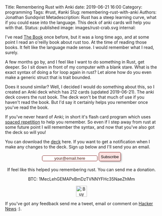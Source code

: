 Title: Remembering Rust with Anki
date: 2019-06-21 16:00
Category: programming
Tags: #rust, #anki
Slug: remembering-rust-with-anki
Authors: Jonathan Sundqvist
Metadescription: Rust has a steep learning curve, what if you could ease into the language. This deck of anki cards will help you with that.
Status: published
image: images/rust-crab.svg
internal:

I've read [The Book][3] once before, but it was a long time ago, and at some point I read an o'reilly book about rust too. At the time of reading those books. It felt like the language made sense. I would remember what I read, surely.

A few months go by, and I feel like I want to do something in Rust, get deeper. So I sit down in front of my computer with a blank stare. What is the exact syntax of doing a for loop again in rust? Let alone how do you even make a generic struct that is trait bounded.

Does it sound similar? Well, I decided I would do something about this, so I created an Anki deck which has 212 cards (updated 2019-06-21). The anki deck covers the rust book. The deck won't be that much of use if you haven't read the book. But I'd say it certainly helps you remember once you've read the book.

If you've never heard of Anki; in short it's flash card program which uses [spaced repetition][2] to help you remember. So even if I step away from rust at some future point I will remember the syntax, and now that you've also got the deck so will you!

You can download the [deck][1] here. If you want to get a notification when I make any changes to the deck. Sign up below and I'll send you an email.


<!-- Begin Mailchimp Signup Form -->
<style type="text/css">
#mc_embed_signup {
  /*clear: left;*/
  font: 14px Helvetica, Arial, sans-serif;
  text-align: center;
}

input::placeholder{
    text-align: center;
    color: #542118;
}

input[type="submit"] {
    height: 30px;
    position: relative;
    top: -5px;
    background-color: #ffe2e1;
    box-shadow: 3px 3px 5px -1px rgba(0,0,0,0.3);
}

input {
    border: 1px solid #7a1313 !important;
    border-radius: 5px;
}
/* Add your own Mailchimp form style overrides in your site stylesheet or in this style block.
   We recommend moving this block and the preceding CSS link to the HEAD of your HTML file. */
</style>
<div id="mc_embed_signup">
<form
  action="https://argpar.us20.list-manage.com/subscribe/post?u=2cc309ad520152b099b53c0a8&amp;id=8f361be2b3"
  method="post"
  id="mc-embedded-subscribe-form"
  name="mc-embedded-subscribe-form"
  class="validate"
  target="_blank"
  novalidate
>
  <div id="mc_embed_signup_scroll">
      <input
        type="email"
        value=""
        name="EMAIL"
        class="required email"
        id="mce-EMAIL"
        placeholder="your@email.here"
      />
      <input
        type="submit"
        value="Subscribe"
        name="subscribe"
        id="mc-embedded-subscribe"
        class="button"
      />
      <input
        type="hidden"
        name="LOCATION"
        value="Rust anki"
        id="mce-LOCATION"
      />
    <div id="mce-responses" class="clear">
      <div
        class="response"
        id="mce-error-response"
        style="display:none"
      ></div>
      <div
        class="response"
        id="mce-success-response"
        style="display:none"
      ></div>
    </div>
    <!-- real people should not fill this in and expect good things - do not remove this or risk form bot signups-->
    <div style="position: absolute; left: -5000px;" aria-hidden="true">
      <input
        type="text"
        name="b_2cc309ad520152b099b53c0a8_8f361be2b3"
        tabindex="-1"
        value=""
      />
    </div>
  </div>
</form>
</div>
<script type="text/javascript" src="//s3.amazonaws.com/downloads.mailchimp.com/js/mc-validate.js">
</script><script type="text/javascript">
(function($) {
  window.fnames = new Array();
  window.ftypes = new Array();
  fnames[0] = "EMAIL";
  ftypes[0] = "email";
  fnames[1] = "FNAME";
  ftypes[1] = "text";
  fnames[2] = "LNAME";
  ftypes[2] = "text";
  fnames[3] = "ADDRESS";
  ftypes[3] = "address";
  fnames[4] = "PHONE";
  ftypes[4] = "phone";
  fnames[5] = "BIRTHDAY";
  ftypes[5] = "birthday";
})(jQuery);
var $mcj = jQuery.noConflict(true);
</script>
<!--End mc_embed_signup-->

<center>
If feel like this helped you remembering rust. You can send me a donation.

BTC: 1MecLehGEMAPxBmDzTVNNYFHc35NaeZhMm

<a href='https://ko-fi.com/Q5Q3KLKI' target='_blank'><img height='36' style='border:0px;height:36px;' src='https://az743702.vo.msecnd.net/cdn/kofi5.png?v=2' border='0' alt='Buy Me a Coffee at ko-fi.com' /></a>
</center>

If you've got any feedback send me a tweet, email or comment on [Hacker News][4] :).

[1]: {filename}/images/rust-anki.apkg
[2]: https://en.wikipedia.org/wiki/Spaced_repetition
[3]: https://www.amazon.com/Rust-Programming-Language-Steve-Klabnik/dp/1593278284
[4]: https://news.ycombinator.com/item?id=20243335
